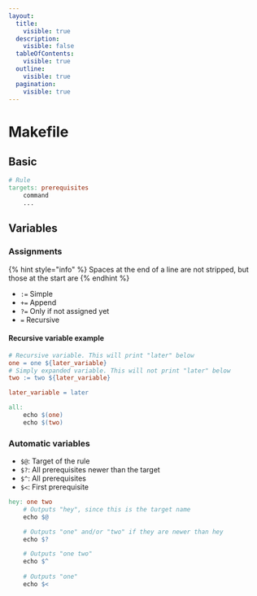 ```yaml
---
layout:
  title:
    visible: true
  description:
    visible: false
  tableOfContents:
    visible: true
  outline:
    visible: true
  pagination:
    visible: true
---
```


# Makefile

## Basic

```makefile
# Rule
targets: prerequisites
    command
    ...
```

## Variables

### Assignments

{% hint style="info" %}
Spaces at the end of a line are not stripped, but those at the start are
{% endhint %}

* `:=` Simple
* `+=` Append
* `?=` Only if not assigned yet
* `=` Recursive

#### Recursive variable example

```makefile
# Recursive variable. This will print "later" below
one = one ${later_variable}
# Simply expanded variable. This will not print "later" below
two := two ${later_variable}

later_variable = later

all: 
	echo $(one)
	echo $(two)
```

### Automatic variables

* `$@`: Target of the rule
* `$?`: All prerequisites newer than the target
* `$^`: All prerequisites
* `$<`: First prerequisite

```makefile
hey: one two
	# Outputs "hey", since this is the target name
	echo $@

	# Outputs "one" and/or "two" if they are newer than hey
	echo $?

	# Outputs "one two"
	echo $^
	
	# Outputs "one"
	echo $<
```
